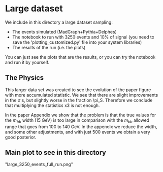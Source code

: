 # Large dataset

We include in this directory a large dataset sampling: 

- The events simulated (MadGraph+Pythia+Delphes) 
- The notebook to run with 3250 events and 10% of signal (you need to save the 'plotting\_customized.py' file into your system libraries)
- The results of the run (i.e. the plots)

You can just see the plots that are the results, or you can try the notebook and run it by yourself.

## The Physics

This larger data set was created to see the evolution of the paper figure with more accumulated statistic.  We see that there are slight improvements in the $\sigma$ s, but slightly worse in the fraction \pi_S.  Therefore we conclude that multiplying the statistics x3 is not enough.

In the paper Appendix we show that the problem is that the true values for the $m_{bb}$ width (15 GeV) is too large in comparison with the $m_{bb}$ allowed range that goes from 100 to 140 GeV.  In the appendix we reduce the width, and some other adjustments, and with just 500 events we obtain a very good posterior.

## Main plot to see in this directory

"large_3250_events_full_run.png"

